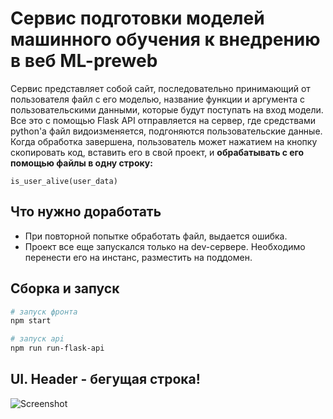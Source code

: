 # Сервис подготовки моделей машинного обучения к внедрению в веб ML-preweb

Сервис представляет собой сайт, последовательно принимающий от пользователя файл с его моделью, название функции и
аргумента с пользовательскими данными, которые будут поступать на вход модели. Все это с помощью Flask API отправляется
на сервер, где средствами python'а файл видоизменяется, подгоняются пользовательские данные. Когда обработка завершена,
пользователь может нажатием на кнопку скопировать код, вставить его в свой проект, и **обрабатывать с его помощью файлы
в одну строку:**

``is_user_alive(user_data)``

## Что нужно доработать

- При повторной попытке обработать файл, выдается ошибка.
- Проект все еще запускался только на dev-сервере. Необходимо перенести его на инстанс, разместить на поддомен.

## Сборка и запуск

```bash
# запуск фронта
npm start

# запуск api
npm run run-flask-api
```

## UI. Header - бегущая строка!

![Screenshot](https://sun9-40.userapi.com/impf/l_g1FUvzBbaQ9ZFcjbdF4ySxXu5GlZAau8q9yA/YOQMwgV1WgU.jpg?size=1898x949&quality=96&sign=489df7ead289583137b40c6e6c9463a6&type=album)